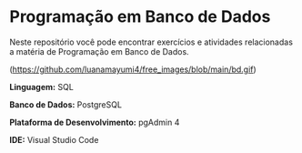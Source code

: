 # Programação em Banco de Dados

Neste repositório você pode encontrar exercícios e atividades relacionadas a matéria de Programação em Banco de Dados. 

(https://github.com/luanamayumi4/free_images/blob/main/bd.gif)

**Linguagem:** SQL

**Banco de Dados:** PostgreSQL

**Plataforma de Desenvolvimento:** pgAdmin 4

**IDE:** Visual Studio Code
